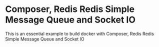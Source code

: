 # Composer, Redis Redis Simple Message Queue and Socket IO
This is an essential example to build docker with Composer, Redis Redis Simple Message Queue and Socket IO
